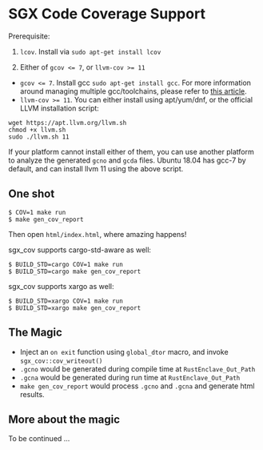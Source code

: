 # SGX Code Coverage Support

Prerequisite:

1. `lcov`. Install via `sudo apt-get install lcov`

2. Either of `gcov <= 7`, or `llvm-cov >= 11`
- `gcov <= 7`. Install gcc `sudo apt-get install gcc`. For more information around managing multiple gcc/toolchains, please refer to [this article](https://linuxize.com/post/how-to-install-gcc-compiler-on-ubuntu-18-04/).
- `llvm-cov >= 11`. You can either install using apt/yum/dnf, or the official LLVM installation script:

```
wget https://apt.llvm.org/llvm.sh
chmod +x llvm.sh
sudo ./llvm.sh 11
```

If your platform cannot install either of them, you can use another platform to analyze the generated `gcno` and `gcda` files. Ubuntu 18.04 has gcc-7 by default, and can install llvm 11 using the above script.

## One shot

```
$ COV=1 make run
$ make gen_cov_report
```

Then open `html/index.html`, where amazing happens!

sgx_cov supports cargo-std-aware as well:

```
$ BUILD_STD=cargo COV=1 make run
$ BUILD_STD=cargo make gen_cov_report
```

sgx_cov supports xargo as well:

```
$ BUILD_STD=xargo COV=1 make run
$ BUILD_STD=xargo make gen_cov_report
```

## The Magic

* Inject an `on exit` function using `global_dtor` macro, and invoke `sgx_cov::cov_writeout()`
* `.gcno` would be generated during compile time at `RustEnclave_Out_Path`
* `.gcna` would be generated during run time at `RustEnclave_Out_Path`
* `make gen_cov_report` would process `.gcno` and `.gcna` and generate html results.

## More about the magic

To be continued ...

